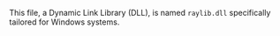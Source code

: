 This file, a Dynamic Link Library (DLL), is named `raylib.dll` specifically tailored for Windows systems.